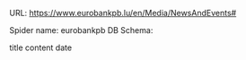 URL: https://www.eurobankpb.lu/en/Media/NewsAndEvents#

Spider name: eurobankpb
DB Schema:

title
content
date